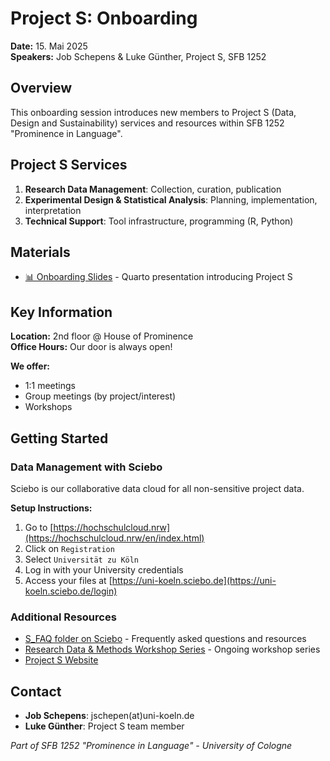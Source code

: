 # Project S: Onboarding

**Date:** 15. Mai 2025  
**Speakers:** Job Schepens & Luke Günther, Project S, SFB 1252  

## Overview

This onboarding session introduces new members to Project S (Data, Design and Sustainability) services and resources within SFB 1252 "Prominence in Language".

## Project S Services

1. **Research Data Management**: Collection, curation, publication
2. **Experimental Design & Statistical Analysis**: Planning, implementation, interpretation  
3. **Technical Support**: Tool infrastructure, programming (R, Python)

## Materials

- [📊 Onboarding Slides](onboarding-day-slides.qmd) - Quarto presentation introducing Project S

## Key Information

**Location:** 2nd floor @ House of Prominence  
**Office Hours:** Our door is always open!

**We offer:**
- 1:1 meetings
- Group meetings (by project/interest)
- Workshops

## Getting Started

### Data Management with Sciebo

Sciebo is our collaborative data cloud for all non-sensitive project data.

**Setup Instructions:**
1. Go to [https://hochschulcloud.nrw](https://hochschulcloud.nrw/en/index.html)
2. Click on `Registration`
3. Select `Universität zu Köln`
4. Log in with your University credentials
5. Access your files at [https://uni-koeln.sciebo.de](https://uni-koeln.sciebo.de/login)

### Additional Resources

- [S_FAQ folder on Sciebo](https://uni-koeln.sciebo.de/s/fvdR9aesnq7O5xu) - Frequently asked questions and resources
- [Research Data & Methods Workshop Series](../README.md) - Ongoing workshop series
- [Project S Website](https://sfb1252.uni-koeln.de/projekte/s-data-design-and-sustainability)

## Contact

- **Job Schepens**: jschepen(at)uni-koeln.de
- **Luke Günther**: Project S team member

*Part of SFB 1252 "Prominence in Language" - University of Cologne*
